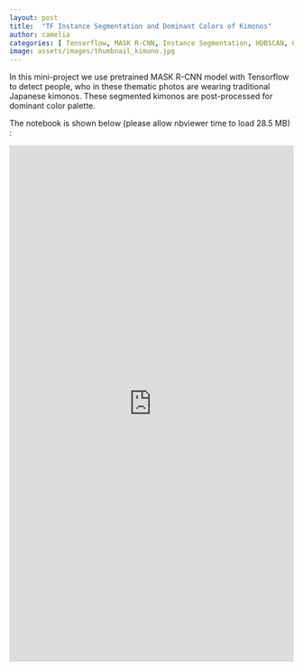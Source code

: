 ```yaml
---
layout: post
title:  "TF Instance Segmentation and Dominant Colors of Kimonos"
author: camelia
categories: [ Tensorflow, MASK R-CNN, Instance Segmentation, HDBSCAN, ColorThief, Computer Vision ]
image: assets/images/thumbnail_kimono.jpg
---
```


In this mini-project we use pretrained MASK R-CNN model with Tensorflow to detect people, who in these thematic photos are wearing traditional Japanese kimonos. These segmented kimonos are post-processed for dominant color palette.

The notebook is shown below (please allow nbviewer time to load 28.5 MB) :


<p><iframe style="width:100%;" height="915" src="https://nbviewer.jupyter.org/github/camelia-c/techfolio/blob/main/tf_segm_color_palette_kimonos/TF_Instance_Segmentation_and_Dominant_Colors_of_Kimonos.ipynb" frameborder="0" allowfullscreen></iframe></p>
